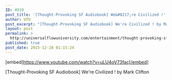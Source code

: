 ```yaml
---
ID: 4919
post_title: '[Thought-Provoking SF Audiobook] We&#8217;re Civilized !'
author: UfU
post_excerpt: "[Thought-Provoking SF Audiobook] We're Civilized ! by Mark Clifton"
layout: post
permalink: >
  http://universalflowuniversity.com/entertainment/thought-provoking-sf-audiobook-were-civilized/
published: true
post_date: 2015-12-28 01:15:24
---
```

[embed]https://www.youtube.com/watch?v=uLU4oV73fac[/embed]<br>
<p>[Thought-Provoking SF Audiobook] We're Civilized ! by Mark Clifton</p>